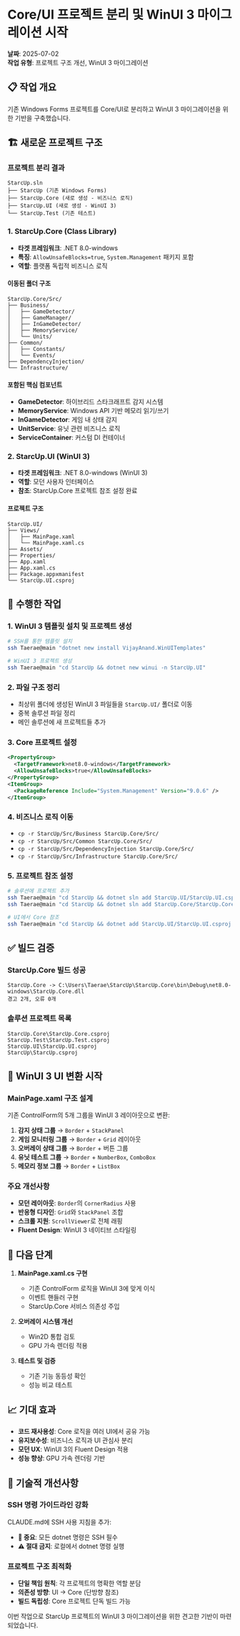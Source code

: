 # Core/UI 프로젝트 분리 및 WinUI 3 마이그레이션 시작

**날짜**: 2025-07-02  
**작업 유형**: 프로젝트 구조 개선, WinUI 3 마이그레이션

## 📋 작업 개요

기존 Windows Forms 프로젝트를 Core/UI로 분리하고 WinUI 3 마이그레이션을 위한 기반을 구축했습니다.

## 🏗️ 새로운 프로젝트 구조

### 프로젝트 분리 결과
```
StarcUp.sln
├── StarcUp (기존 Windows Forms)
├── StarcUp.Core (새로 생성 - 비즈니스 로직)
├── StarcUp.UI (새로 생성 - WinUI 3)
└── StarcUp.Test (기존 테스트)
```

### 1. StarcUp.Core (Class Library)
- **타겟 프레임워크**: .NET 8.0-windows
- **특징**: `AllowUnsafeBlocks=true`, `System.Management` 패키지 포함
- **역할**: 플랫폼 독립적 비즈니스 로직

#### 이동된 폴더 구조
```
StarcUp.Core/Src/
├── Business/
│   ├── GameDetector/
│   ├── GameManager/
│   ├── InGameDetector/
│   ├── MemoryService/
│   └── Units/
├── Common/
│   ├── Constants/
│   └── Events/
├── DependencyInjection/
└── Infrastructure/
```

#### 포함된 핵심 컴포넌트
- **GameDetector**: 하이브리드 스타크래프트 감지 시스템
- **MemoryService**: Windows API 기반 메모리 읽기/쓰기
- **InGameDetector**: 게임 내 상태 감지
- **UnitService**: 유닛 관련 비즈니스 로직
- **ServiceContainer**: 커스텀 DI 컨테이너

### 2. StarcUp.UI (WinUI 3)
- **타겟 프레임워크**: .NET 8.0-windows (WinUI 3)
- **역할**: 모던 사용자 인터페이스
- **참조**: StarcUp.Core 프로젝트 참조 설정 완료

#### 프로젝트 구조
```
StarcUp.UI/
├── Views/
│   ├── MainPage.xaml
│   └── MainPage.xaml.cs
├── Assets/
├── Properties/
├── App.xaml
├── App.xaml.cs
├── Package.appxmanifest
└── StarcUp.UI.csproj
```

## 🔧 수행한 작업

### 1. WinUI 3 템플릿 설치 및 프로젝트 생성
```bash
# SSH를 통한 템플릿 설치
ssh Taerae@main "dotnet new install VijayAnand.WinUITemplates"

# WinUI 3 프로젝트 생성
ssh Taerae@main "cd StarcUp && dotnet new winui -n StarcUp.UI"
```

### 2. 파일 구조 정리
- 최상위 폴더에 생성된 WinUI 3 파일들을 `StarcUp.UI/` 폴더로 이동
- 중복 솔루션 파일 정리
- 메인 솔루션에 새 프로젝트들 추가

### 3. Core 프로젝트 설정
```xml
<PropertyGroup>
  <TargetFramework>net8.0-windows</TargetFramework>
  <AllowUnsafeBlocks>true</AllowUnsafeBlocks>
</PropertyGroup>
<ItemGroup>
  <PackageReference Include="System.Management" Version="9.0.6" />
</ItemGroup>
```

### 4. 비즈니스 로직 이동
- `cp -r StarcUp/Src/Business StarcUp.Core/Src/`
- `cp -r StarcUp/Src/Common StarcUp.Core/Src/`
- `cp -r StarcUp/Src/DependencyInjection StarcUp.Core/Src/`
- `cp -r StarcUp/Src/Infrastructure StarcUp.Core/Src/`

### 5. 프로젝트 참조 설정
```bash
# 솔루션에 프로젝트 추가
ssh Taerae@main "cd StarcUp && dotnet sln add StarcUp.UI/StarcUp.UI.csproj"
ssh Taerae@main "cd StarcUp && dotnet sln add StarcUp.Core/StarcUp.Core.csproj"

# UI에서 Core 참조
ssh Taerae@main "cd StarcUp && dotnet add StarcUp.UI/StarcUp.UI.csproj reference StarcUp.Core/StarcUp.Core.csproj"
```

## ✅ 빌드 검증

### StarcUp.Core 빌드 성공
```
StarcUp.Core -> C:\Users\Taerae\StarcUp\StarcUp.Core\bin\Debug\net8.0-windows\StarcUp.Core.dll
경고 2개, 오류 0개
```

### 솔루션 프로젝트 목록
```
StarcUp.Core\StarcUp.Core.csproj
StarcUp.Test\StarcUp.Test.csproj
StarcUp.UI\StarcUp.UI.csproj
StarcUp\StarcUp.csproj
```

## 🎨 WinUI 3 UI 변환 시작

### MainPage.xaml 구조 설계
기존 ControlForm의 5개 그룹을 WinUI 3 레이아웃으로 변환:

1. **감지 상태 그룹** → `Border` + `StackPanel`
2. **게임 모니터링 그룹** → `Border` + `Grid` 레이아웃
3. **오버레이 상태 그룹** → `Border` + 버튼 그룹
4. **유닛 테스트 그룹** → `Border` + `NumberBox`, `ComboBox`
5. **메모리 정보 그룹** → `Border` + `ListBox`

### 주요 개선사항
- **모던 레이아웃**: `Border`의 `CornerRadius` 사용
- **반응형 디자인**: `Grid`와 `StackPanel` 조합
- **스크롤 지원**: `ScrollViewer`로 전체 래핑
- **Fluent Design**: WinUI 3 네이티브 스타일링

## 🚀 다음 단계

1. **MainPage.xaml.cs 구현**
   - 기존 ControlForm 로직을 WinUI 3에 맞게 이식
   - 이벤트 핸들러 구현
   - StarcUp.Core 서비스 의존성 주입

2. **오버레이 시스템 개선**
   - Win2D 통합 검토
   - GPU 가속 렌더링 적용

3. **테스트 및 검증**
   - 기존 기능 동등성 확인
   - 성능 비교 테스트

## 📈 기대 효과

- **코드 재사용성**: Core 로직을 여러 UI에서 공유 가능
- **유지보수성**: 비즈니스 로직과 UI 관심사 분리
- **모던 UX**: WinUI 3의 Fluent Design 적용
- **성능 향상**: GPU 가속 렌더링 기반

## 🔧 기술적 개선사항

### SSH 명령 가이드라인 강화
CLAUDE.md에 SSH 사용 지침을 추가:
- **🚨 중요**: 모든 dotnet 명령은 SSH 필수
- **⚠️ 절대 금지**: 로컬에서 dotnet 명령 실행

### 프로젝트 구조 최적화
- **단일 책임 원칙**: 각 프로젝트의 명확한 역할 분담
- **의존성 방향**: UI → Core (단방향 참조)
- **빌드 독립성**: Core 프로젝트 단독 빌드 가능

이번 작업으로 StarcUp 프로젝트의 WinUI 3 마이그레이션을 위한 견고한 기반이 마련되었습니다.